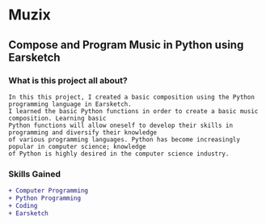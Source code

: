 # Muzix

## Compose and Program Music in Python using Earsketch

### What is this project all about?

```
In this this project, I created a basic composition using the Python programming language in Earsketch.
I learned the basic Python functions in order to create a basic music composition. Learning basic 
Python functions will allow oneself to develop their skills in programming and diversify their knowledge
of various programming languages. Python has become increasingly popular in computer science; knowledge 
of Python is highly desired in the computer science industry.
```


### Skills Gained

```diff
+ Computer Programming
+ Python Programming
+ Coding
+ Earsketch
```
